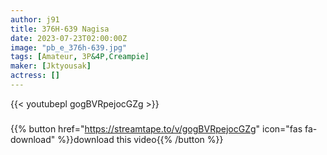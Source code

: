 ```yaml
---
author: j91
title: 376H-639 Nagisa
date: 2023-07-23T02:00:00Z
image: "pb_e_376h-639.jpg"
tags: [Amateur, 3P&4P,Creampie]
maker: [Jktyousak]
actress: []
---
```



{{< youtubepl gogBVRpejocGZg >}}
###

{{% button href="https://streamtape.to/v/gogBVRpejocGZg" icon="fas fa-download" %}}download this video{{% /button %}}

